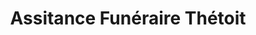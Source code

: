 ---
title: "Assitance Funéraire Thétoit"
url: /vannes/assitance-funeraire-thetoit/
shop: directeurs de funérailles
---